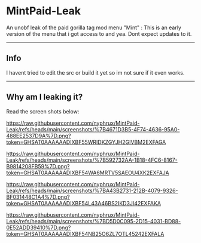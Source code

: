 # MintPaid-Leak
An unobf leak of the paid gorilla tag mod menu "Mint" : This is an early version of the menu that i got access to and yea. Dont expect updates to it.

---

## Info
I havent tried to edit the src or build it yet so im not sure if it even works.

---

## Why am I leaking it?
Read the screen shots below:

https://raw.githubusercontent.com/nyphrux/MintPaid-Leak/refs/heads/main/screenshots/%7B4671D3B5-4F74-4636-95A0-488EE2537D9A%7D.png?token=GHSAT0AAAAAADIXBF55WRIDKZGYJH2GIVBM2EXFAGA

https://raw.githubusercontent.com/nyphrux/MintPaid-Leak/refs/heads/main/screenshots/%7B592732AA-1B18-4FC6-8167-B9814208FB59%7D.png?token=GHSAT0AAAAAADIXBF54WA6MRTV5SAEOU4XK2EXFAJA

https://raw.githubusercontent.com/nyphrux/MintPaid-Leak/refs/heads/main/screenshots/%7BA43B2731-212B-4079-9326-BF031448C1A4%7D.png?token=GHSAT0AAAAAADIXBF54L43A46BS2IKD3JI42EXFAKA

https://raw.githubusercontent.com/nyphrux/MintPaid-Leak/refs/heads/main/screenshots/%7BD5D0C095-2D15-4031-BD88-0E52ADD39410%7D.png?token=GHSAT0AAAAAADIXBF54NB25O6ZL7OTL45242EXFALA
